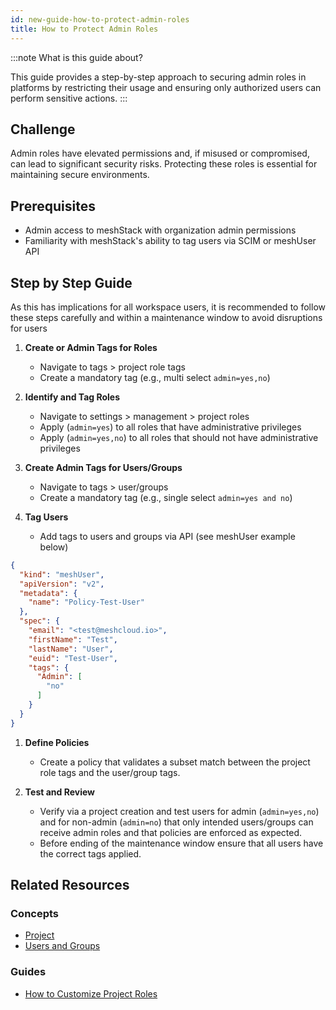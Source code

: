 ```yaml
---
id: new-guide-how-to-protect-admin-roles
title: How to Protect Admin Roles
---
```


:::note What is this guide about?

This guide provides a step-by-step approach to securing admin roles in platforms by restricting their usage and ensuring only authorized users can perform sensitive actions.
:::

## Challenge

Admin roles have elevated permissions and, if misused or compromised, can lead to significant security risks. Protecting these roles is essential for maintaining secure environments. 

## Prerequisites

- Admin access to meshStack with organization admin permissions
- Familiarity with meshStack's ability to tag users via SCIM or meshUser API

## Step by Step Guide

As this has implications for all workspace users, it is recommended to follow these steps carefully and within a maintenance window to avoid disruptions for users

1. **Create or Admin Tags for Roles**
   - Navigate to tags > project role tags
   - Create a mandatory tag (e.g., multi select `admin=yes,no`)

2. **Identify and Tag Roles**
   - Navigate to settings > management > project roles
   - Apply (`admin=yes`) to all roles that have administrative privileges
   - Apply (`admin=yes,no`) to all roles that should not have administrative privileges

3. **Create Admin Tags for Users/Groups**
   - Navigate to tags > user/groups
   - Create a mandatory tag (e.g., single select `admin=yes and no`)

4. **Tag Users**
   - Add tags to users and groups via API (see meshUser example below)

```json
{
  "kind": "meshUser",
  "apiVersion": "v2",
  "metadata": {
    "name": "Policy-Test-User"
  },
  "spec": {
    "email": "<test@meshcloud.io>",
    "firstName": "Test",
    "lastName": "User",
    "euid": "Test-User",
    "tags": {
      "Admin": [
        "no"
      ]
    }
  }
}
```

1. **Define Policies**
   - Create a policy that validates a subset match between the project role tags and the user/group tags.

2. **Test and Review**
   - Verify via a project creation and test users for admin (`admin=yes,no`) and for non-admin (`admin=no`) that only intended users/groups can receive admin roles and that policies are enforced as expected.
   - Before ending of the maintenance window ensure that all users have the correct tags applied.

## Related Resources

### Concepts

- [Project](concepts/project.md)
- [Users and Groups](concepts/users-and-groups.md)

### Guides

- [How to Customize Project Roles](new-guide-how-to-customize-project-roles.md)
